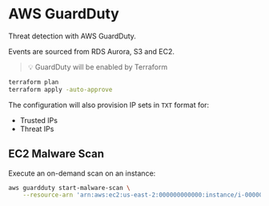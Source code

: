 # AWS GuardDuty

Threat detection with AWS GuardDuty.

Events are sourced from RDS Aurora, S3 and EC2.

> 💡 GuardDuty will be enabled by Terraform

```sh
terraform plan
terraform apply -auto-approve
```

The configuration will also provision IP sets in `TXT` format for:

- Trusted IPs
- Threat IPs

## EC2 Malware Scan

Execute an on-demand scan on an instance:

```sh
aws guardduty start-malware-scan \
    --resource-arn 'arn:aws:ec2:us-east-2:000000000000:instance/i-00000000000000000'
```
